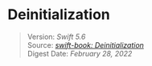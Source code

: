 # Deinitialization

> Version: *Swift 5.6*  
> Source: [*swift-book: Deinitialization*](https://docs.swift.org/swift-book/LanguageGuide/Deinitialization.html)  
> Digest Date: *February 28, 2022*  


